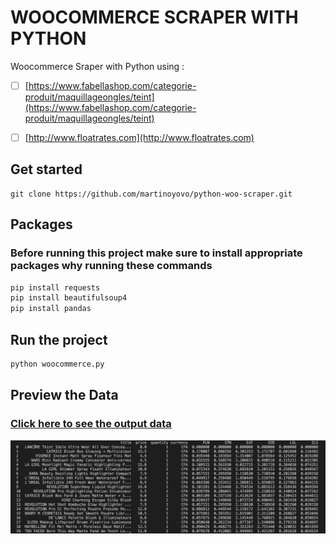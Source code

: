 # WOOCOMMERCE SCRAPER WITH PYTHON

Woocommerce Sraper with Python using :
- [ ] [https://www.fabellashop.com/categorie-produit/maquillageongles/teint](https://www.fabellashop.com/categorie-produit/maquillageongles/teint)
- [ ] [http://www.floatrates.com](http://www.floatrates.com)


## Get started
```
git clone https://github.com/martinoyovo/python-woo-scraper.git
```

## Packages
### Before running this project make sure to install appropriate packages why running these commands 
```python
pip install requests
pip install beautifulsoup4
pip install pandas 
```

## Run the project
```python
python woocommerce.py
```

## Preview the Data
### [Click here to see the output data](https://github.com/martinoyovo/python-woo-scraper/blob/main/product_list.csv)

![Preview Data](https://github.com/martinoyovo/python-woo-scraper/blob/main/preview.png)
